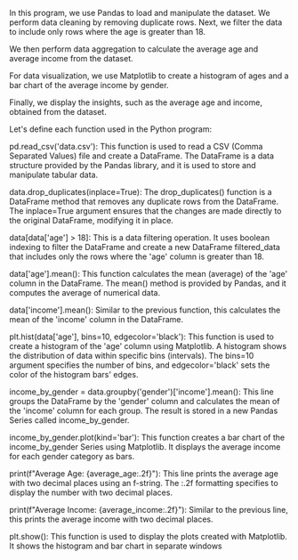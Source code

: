 In this program, we use Pandas to load and manipulate the dataset. We perform data cleaning by removing duplicate rows. Next, we filter the data to include only rows where the age is greater than 18.

We then perform data aggregation to calculate the average age and average income from the dataset.

For data visualization, we use Matplotlib to create a histogram of ages and a bar chart of the average income by gender.

Finally, we display the insights, such as the average age and income, obtained from the dataset.

Let's define each function used in the Python program:

pd.read_csv('data.csv'): This function is used to read a CSV (Comma Separated Values) file and create a DataFrame. The DataFrame is a data structure provided by the Pandas library, and it is used to store and manipulate tabular data.

data.drop_duplicates(inplace=True): The drop_duplicates() function is a DataFrame method that removes any duplicate rows from the DataFrame. The inplace=True argument ensures that the changes are made directly to the original DataFrame, modifying it in place.

data[data['age'] > 18]: This is a data filtering operation. It uses boolean indexing to filter the DataFrame and create a new DataFrame filtered_data that includes only the rows where the 'age' column is greater than 18.

data['age'].mean(): This function calculates the mean (average) of the 'age' column in the DataFrame. The mean() method is provided by Pandas, and it computes the average of numerical data.

data['income'].mean(): Similar to the previous function, this calculates the mean of the 'income' column in the DataFrame.

plt.hist(data['age'], bins=10, edgecolor='black'): This function is used to create a histogram of the 'age' column using Matplotlib. A histogram shows the distribution of data within specific bins (intervals). The bins=10 argument specifies the number of bins, and edgecolor='black' sets the color of the histogram bars' edges.

income_by_gender = data.groupby('gender')['income'].mean(): This line groups the DataFrame by the 'gender' column and calculates the mean of the 'income' column for each group. The result is stored in a new Pandas Series called income_by_gender.

income_by_gender.plot(kind='bar'): This function creates a bar chart of the income_by_gender Series using Matplotlib. It displays the average income for each gender category as bars.

print(f"Average Age: {average_age:.2f}"): This line prints the average age with two decimal places using an f-string. The :.2f formatting specifies to display the number with two decimal places.

print(f"Average Income: {average_income:.2f}"): Similar to the previous line, this prints the average income with two decimal places.

plt.show(): This function is used to display the plots created with Matplotlib. It shows the histogram and bar chart in separate windows


